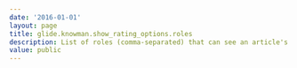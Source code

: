 ```yaml
---
date: '2016-01-01'
layout: page
title: glide.knowman.show_rating_options.roles
description: List of roles (comma-separated) that can see an article's rating section, which may optionally include yes/no rating, star rating, and flagging options
value: public
---
```

